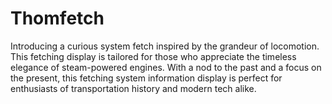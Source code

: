 # Thomfetch
Introducing a curious system fetch inspired by the grandeur of locomotion. This fetching display is tailored for those who appreciate the timeless elegance of steam-powered engines. With a nod to the past and a focus on the present, this fetching system information display is perfect for enthusiasts of transportation history and modern tech alike.
